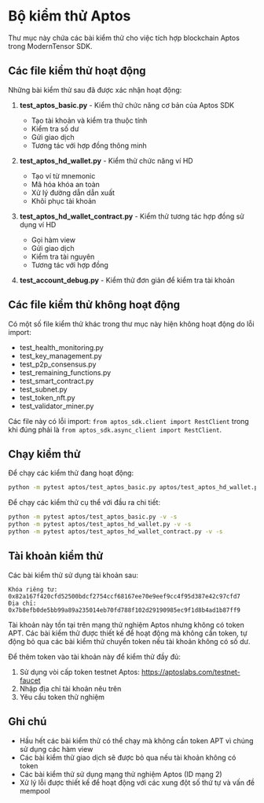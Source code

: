 # Bộ kiểm thử Aptos

Thư mục này chứa các bài kiểm thử cho việc tích hợp blockchain Aptos trong ModernTensor SDK.

## Các file kiểm thử hoạt động

Những bài kiểm thử sau đã được xác nhận hoạt động:

1. **test_aptos_basic.py** - Kiểm thử chức năng cơ bản của Aptos SDK
   - Tạo tài khoản và kiểm tra thuộc tính
   - Kiểm tra số dư
   - Gửi giao dịch
   - Tương tác với hợp đồng thông minh

2. **test_aptos_hd_wallet.py** - Kiểm thử chức năng ví HD
   - Tạo ví từ mnemonic
   - Mã hóa khóa an toàn
   - Xử lý đường dẫn dẫn xuất
   - Khôi phục tài khoản

3. **test_aptos_hd_wallet_contract.py** - Kiểm thử tương tác hợp đồng sử dụng ví HD
   - Gọi hàm view
   - Gửi giao dịch
   - Kiểm tra tài nguyên
   - Tương tác với hợp đồng

4. **test_account_debug.py** - Kiểm thử đơn giản để kiểm tra tài khoản

## Các file kiểm thử không hoạt động

Có một số file kiểm thử khác trong thư mục này hiện không hoạt động do lỗi import:

- test_health_monitoring.py
- test_key_management.py
- test_p2p_consensus.py  
- test_remaining_functions.py
- test_smart_contract.py
- test_subnet.py
- test_token_nft.py
- test_validator_miner.py

Các file này có lỗi import: `from aptos_sdk.client import RestClient` trong khi đúng phải là 
`from aptos_sdk.async_client import RestClient`.

## Chạy kiểm thử

Để chạy các kiểm thử đang hoạt động:

```bash
python -m pytest aptos/test_aptos_basic.py aptos/test_aptos_hd_wallet.py aptos/test_aptos_hd_wallet_contract.py aptos/test_account_debug.py -v -s
```

Để chạy các kiểm thử cụ thể với đầu ra chi tiết:

```bash
python -m pytest aptos/test_aptos_basic.py -v -s
python -m pytest aptos/test_aptos_hd_wallet.py -v -s
python -m pytest aptos/test_aptos_hd_wallet_contract.py -v -s
```

## Tài khoản kiểm thử

Các bài kiểm thử sử dụng tài khoản sau:

```
Khóa riêng tư: 0x82a167f420cfd52500bdcf2754ccf68167ee70e9eef9cc4f95d387e42c97cfd7
Địa chỉ: 0x7b8efb0de5bb99a89a235014eb70fd788f102d29190985ec9f1d8b4ad1b87ff9
```

Tài khoản này tồn tại trên mạng thử nghiệm Aptos nhưng không có token APT. Các bài kiểm thử được thiết kế để hoạt động mà không cần token, tự động bỏ qua các bài kiểm thử chuyển token nếu tài khoản không có số dư.

Để thêm token vào tài khoản này để kiểm thử đầy đủ:
1. Sử dụng vòi cấp token testnet Aptos: https://aptoslabs.com/testnet-faucet
2. Nhập địa chỉ tài khoản nêu trên
3. Yêu cầu token thử nghiệm

## Ghi chú

- Hầu hết các bài kiểm thử có thể chạy mà không cần token APT vì chúng sử dụng các hàm view
- Các bài kiểm thử giao dịch sẽ được bỏ qua nếu tài khoản không có token
- Các bài kiểm thử sử dụng mạng thử nghiệm Aptos (ID mạng 2)
- Xử lý lỗi được thiết kế để hoạt động với các xung đột số thứ tự và vấn đề mempool 